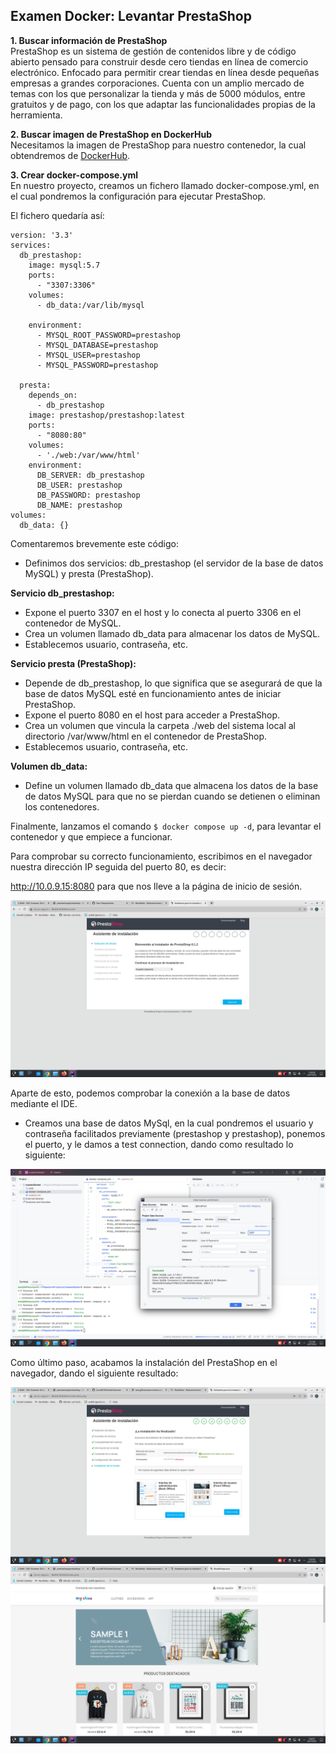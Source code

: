 ## Examen Docker: Levantar PrestaShop ##

**1. Buscar información de PrestaShop**<br>
PrestaShop es un sistema de gestión de contenidos libre y de código abierto pensado para 
construir desde cero tiendas en línea de comercio electrónico. 
Enfocado para permitir crear tiendas en línea desde pequeñas empresas 
a grandes corporaciones.
Cuenta con un amplio mercado de temas con los que personalizar la tienda 
y más de 5000 módulos, entre gratuitos y de pago, con los que adaptar 
las funcionalidades propias de la herramienta.


**2. Buscar imagen de PrestaShop en DockerHub**<br>
Necesitamos la imagen de PrestaShop para nuestro contenedor, la cual obtendremos de
[DockerHub](https://hub.docker.com/r/prestashop/prestashop/).

**3. Crear docker-compose.yml**<br>
En nuestro proyecto, creamos un fichero llamado docker-compose.yml, en el cual
pondremos la configuración para ejecutar PrestaShop.

El fichero quedaría así:

```
version: '3.3'
services:
  db_prestashop:
    image: mysql:5.7
    ports:
      - "3307:3306"
    volumes:
      - db_data:/var/lib/mysql

    environment:
      - MYSQL_ROOT_PASSWORD=prestashop
      - MYSQL_DATABASE=prestashop
      - MYSQL_USER=prestashop
      - MYSQL_PASSWORD=prestashop

  presta:
    depends_on:
      - db_prestashop
    image: prestashop/prestashop:latest
    ports:
      - "8080:80"
    volumes:
      - './web:/var/www/html'
    environment:
      DB_SERVER: db_prestashop
      DB_USER: prestashop
      DB_PASSWORD: prestashop
      DB_NAME: prestashop
volumes:
  db_data: {}
```


Comentaremos brevemente este código:

- Definimos dos servicios: db_prestashop (el servidor de la base de datos 
MySQL) y presta (PrestaShop).

**Servicio db_prestashop:**
- Expone el puerto 3307 en el host y lo conecta al puerto 3306 en el contenedor de MySQL.
- Crea un volumen llamado db_data para almacenar los datos de MySQL.
- Establecemos usuario, contraseña, etc. 

**Servicio presta (PrestaShop):**
- Depende de db_prestashop, lo que significa que se asegurará de que la base de datos
MySQL esté en funcionamiento antes de iniciar PrestaShop.
- Expone el puerto 8080 en el host para acceder a PrestaShop.
- Crea un volumen que vincula la carpeta ./web del sistema local al directorio 
/var/www/html en el contenedor de PrestaShop.
- Establecemos usuario, contraseña, etc.

**Volumen db_data:**
- Define un volumen llamado db_data que almacena los datos de la base de datos MySQL 
para que no se pierdan cuando se detienen o eliminan los contenedores.

Finalmente, lanzamos el comando `$ docker compose up -d`, para levantar el contenedor
y que empiece a funcionar.

Para comprobar su correcto funcionamiento, escribimos en el navegador nuestra dirección IP
seguida del puerto 80, es decir:

http://10.0.9.15:8080 para que nos lleve a la página de inicio de sesión.

![captura](./Imagenes/capturaNavegador.png)

Aparte de esto, podemos comprobar la conexión a la base de datos mediante
el IDE. 

- Creamos una base de datos MySql, en la cual pondremos el usuario y contraseña
facilitados previamente (prestashop y prestashop), ponemos el puerto,
y le damos a test connection, dando como resultado lo siguiente:

![captura](./Imagenes/capturaConexion.png)

Como último paso, acabamos la instalación del PrestaShop en el navegador, 
dando el siguiente resultado:

![captura](./Imagenes/InstalacionPrestaShop.png)
![captura](./Imagenes/Tienda.png)


